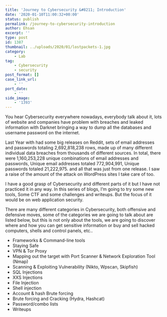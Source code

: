 ```yaml
---
title: 'Journey to Cybersecurity &#8211; Introduction'
date: '2020-01-10T11:00:32+00:00'
status: publish
permalink: /journey-to-cybersecurity-introduction
author: Ehsan
excerpt: ''
type: post
id: 1387
thumbnail: ../uploads/2020/01/lostpackets-1.jpg
category:
    - Lab
tag:
    - Cybersecurity
    - security
post_format: []
case_link_url:
    - ''
port_date:
    - ''
side_image:
    - '1393'
---
```

You hear Cybersecurity everywhere nowadays, everybody talk about it, lots of website and companies have problem with breaches and leaked information with Darknet bringing a way to dump all the databases and username password on the internet.

Last Year with had some big releases on Reddit, sets of email addresses and passwords totaling 2,692,818,238 rows, made up of many different individual data breaches from thousands of different sources. In total, there were 1,160,253,228 unique combinations of email addresses and passwords, Unique email addresses totaled 772,904,991, Unique passwords totaled 21,222,975. and all that was just from one release. I saw a raise of the amount of the attack on WordPress sites I take care of too.

I have a good grasp of Cybersecurity and different parts of it but I have not practiced it in any way. In this series of blogs, I’m going to try some new tools, Some CTF and some challenges and writeups. But the focus of it would be on web application security.

There are many different categories in Cybersecurity, both offensive and defensive moves, some of the categories we are going to talk about are listed below, but this is not only about the tools, we are going to discover where and how you can get sensitive information or buy and sell hacked computers, shells and control panels, etc..

- Frameworks &amp; Command-line tools
- Staying Safe
- VPN &amp; Tor Proxy
- Mapping out the target with Port Scanner &amp; Network Exploration Tool (Nmap)
- Scanning &amp; Exploiting Vulnerability (Nikto, Wpscan, Skipfish)
- SQL Injections
- XXS Injections
- File Injection
- Shell injection
- Account &amp; hash Brute forcing
- Brute forcing and Cracking (Hydra, Hashcat)
- Password/combo lists
- Writeups